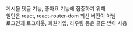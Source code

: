 게시물 댓글 기능, 좋아요 기능에 집중하기 위해  
일단은 react, react-router-dom 최신 버전이 아님  
로그인과 로그아웃, 회원가입, 라우팅 등은 클론 받아 사용
